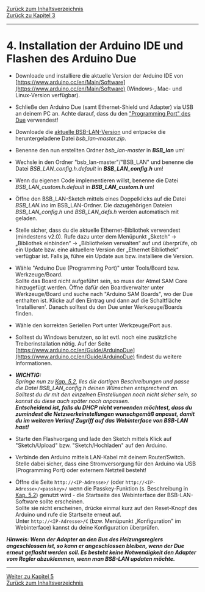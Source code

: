 [Zurück zum Inhaltsverzeichnis](inhaltsverzeichnis.md)  
[Zurück zu Kapitel 3](kap03.md)    
    
---
        

# 4. Installation der Arduino IDE und Flashen des Arduino Due  
-   Downloade und installiere die aktuelle Version der Arduino IDE von
    [https://www.arduino.cc/en/Main/Software](https://www.arduino.cc/en/Main/Software)
    (Windows-, Mac- und Linux-Version verfügbar).

-   Schließe den Arduino Due (samt Ethernet-Shield und Adapter) via USB an
    deinem PC an. Achte darauf, dass du den ["Programming Port" des Due](kap12.md#121-der-arduino-due) verwendest!

-   Downloade die [aktuelle BSB-LAN-Version](https://github.com/fredlcore/bsb_lan/archive/master.zip)
    und entpacke die heruntergeladene Datei *bsb_lan-master.zip*.

-   Benenne den nun erstellten Ordner *bsb_lan-master* in
    ***BSB_lan*** um!

-   Wechsle in den Ordner "bsb_lan-master"/"BSB_LAN" und benenne die Datei *BSB_LAN_config.h.default* in
    ***BSB_LAN_config.h*** um!  
    
-   Wenn du eigenen Code implementieren willst, benenne die Datei 
    *BSB_LAN_custom.h.default* in ***BSB_LAN_custom.h*** um!  

-   Öffne den BSB_LAN-Sketch mittels eines Doppelklicks auf die Datei
    *BSB_LAN.ino* im BSB_LAN-Ordner. Die dazugehörigen Dateien
    *BSB_LAN_config.h* und *BSB_LAN_defs.h* werden automatisch mit
    geladen.

-   Stelle sicher, dass du die aktuelle Ethernet-Bibliothek verwendest 
    (mindestens v2.0). Rufe dazu unter dem Menüpunkt „Sketch“ → 
    „Bibliothek einbinden“ → „Bibliotheken verwalten“ auf und überprüfe, 
    ob ein Update bzw. eine aktuellere Version der „Ethernet Bibliothek“ 
    verfügbar ist. Falls ja, führe ein Update aus bzw. installiere die Version.  
    
-   Wähle "Arduino Due (Programming Port)" unter Tools/Board bzw.
    Werkzeuge/Board.  
    Sollte das Board nicht aufgeführt sein, so muss der Atmel SAM Core hinzugefügt werden. Öffne dafür den Boardverwalter unter Werkzeuge/Board und suche nach "Arduino SAM Boards", wo der Due enthalten ist. Klicke auf den Eintrag und dann auf die Schaltfläche 'Installieren'. Danach solltest du den Due unter Werkzeuge/Boards finden.

-   Wähle den korrekten Seriellen Port unter Werkzeuge/Port aus.

-   Solltest du Windows benutzen, so ist evtl. noch eine zusätzliche Treiberinstallation nötig. Auf der Seite [https://www.arduino.cc/en/Guide/ArduinoDue](https://www.arduino.cc/en/Guide/ArduinoDue) findest du weitere Informationen.

-   ***WICHTIG:***  
*Springe nun zu [Kap. 5.2](kap05.md#52-konfiguration-durch-anpassen-der-datei-bsb_lan_configh), lies die dortigen Beschreibungen und passe die Datei BSB_LAN_config.h deinen Wünschen entsprechend an. Solltest du dir mit den einzelnen Einstellungen noch nicht sicher sein, so kannst du diese auch später noch anpassen.*  
***Entscheidend ist, falls du DHCP nicht verwenden möchtest, dass du zumindest die Netzwerkeinstellungen wunschgemäß anpasst, damit du im weiteren Verlauf Zugriff auf das Webinterface von BSB-LAN hast!***  

-   Starte den Flashvorgang und lade den Sketch mittels Klick auf "Sketch/Upload" bzw. "Sketch/Hochladen" auf den Arduino.

-   Verbinde den Arduino mittels LAN-Kabel mit deinem Router/Switch.
    Stelle dabei sicher, dass eine Stromversorgung für den Arduino via
    USB (Programming Port) oder externem Netzteil besteht!

-   Öffne die Seite `http://<IP-Adresse>/` (oder
    `http://<IP-Adresse>/<passkey>/` wenn die Passkey-Funktion (s. Beschreibung in [Kap. 5.2](kap05.md#52-konfiguration-durch-anpassen-der-datei-bsb_lan_configh)) genutzt wird - die Startseite des Webinterface der BSB-LAN-Software sollte erscheinen.  
    Sollte sie nicht erscheinen, drücke einmal kurz auf den Reset-Knopf
    des Arduino und rufe die Startseite erneut auf.  
    Unter `http://<IP-Adresse>/C` (bzw. Menüpunkt „Konfiguration" im
    Webinterface) kannst du deine Konfiguration überprüfen.  
    

***Hinweis: Wenn der Adapter an den Bus des Heizungsreglers angeschlossen ist, so kann er angeschlossen bleiben, wenn der Due erneut geflasht werden soll. Es besteht keine Notwendigkeit den Adapter vom Regler abzuklemmen, wenn man BSB-LAN updaten möchte.***    
       
    
---
    

     
[Weiter zu Kapitel 5](kap05.md)      
[Zurück zum Inhaltsverzeichnis](inhaltsverzeichnis.md)   
    



